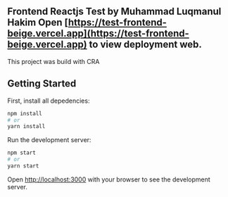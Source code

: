 Frontend Reactjs Test by Muhammad Luqmanul Hakim
Open [https://test-frontend-beige.vercel.app](https://test-frontend-beige.vercel.app) to view deployment web.
--

This project was build with CRA

## Getting Started

First, install all depedencies:

```bash
npm install
# or
yarn install
```

Run the development server:

```bash
npm start
# or
yarn start
```

Open [http://localhost:3000](http://localhost:3000) with your browser to see the development server.
